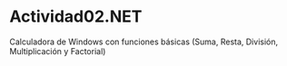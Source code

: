 # Actividad02.NET
Calculadora de Windows con funciones básicas (Suma, Resta, División, Multiplicación y Factorial)
